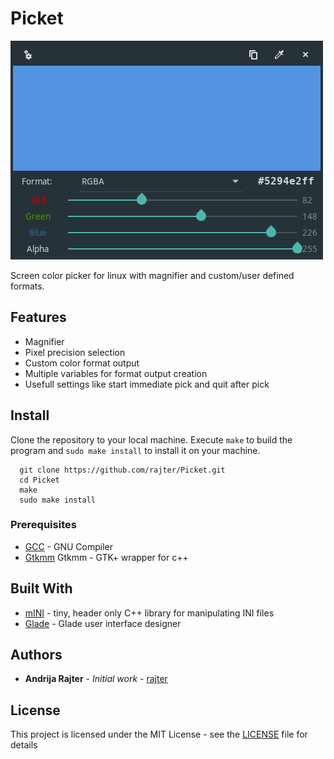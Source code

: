 # Picket

![MainWindow](/resources/MainWindow.png)

Screen color picker for linux with magnifier and custom/user defined formats.

## Features

* Magnifier
* Pixel precision selection
* Custom color format output
* Multiple variables for format output creation
* Usefull settings like start immediate pick and quit after pick

## Install

Clone the repository to your local machine.
Execute `make` to build the program and `sudo make install` to install it on your machine.

```shell
  git clone https://github.com/rajter/Picket.git
  cd Picket
  make
  sudo make install
```
### Prerequisites

* [GCC](https://gcc.gnu.org/) - GNU Compiler
* [Gtkmm](https://www.gtkmm.org/en/) Gtkmm - GTK+ wrapper for c++

## Built With

* [mINI](https://github.com/pulzed/mINI) - tiny, header only C++ library for manipulating INI files
* [Glade](https://glade.gnome.org/) - Glade user interface designer

## Authors

* **Andrija Rajter** - *Initial work* - [rajter](https://github.com/rajter)

## License

This project is licensed under the MIT License - see the [LICENSE](LICENSE) file for details
